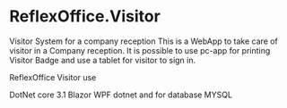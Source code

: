 # ReflexOffice.Visitor
Visitor System for a company reception
This is a WebApp to take care of visitor in a Company reception.
It is possible to use pc-app for printing Visitor Badge and use a tablet for visitor to sign in.

ReflexOffice Visitor use

DotNet core 3.1
Blazor
WPF dotnet
and for database MYSQL
